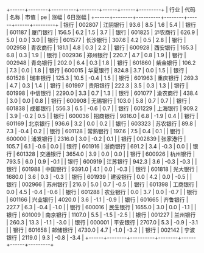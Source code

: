 +------+--------+----------+--------+------+------+---------+
| 行业 |  代码  |   名称   |  市值  |  pe  | 涨幅 | 6日涨幅 |
+------+--------+----------+--------+------+------+---------+
| 银行 | 002807 | 江阴银行 |  93.6  | 8.5  | 1.6  |   5.4   |
| 银行 | 601187 | 厦门银行 | 156.5  | 6.2  | 1.5  |   3.7   |
| 银行 | 601825 | 沪农商行 | 626.9  | 5.0  | 0.0  |   3.0   |
| 银行 | 601577 | 长沙银行 | 307.6  | 4.2  | 0.5  |   2.8   |
| 银行 | 002958 | 青农商行 | 181.1  | 4.8  | 0.3  |   2.2   |
| 银行 | 600928 | 西安银行 | 165.3  | 6.8  | 0.3  |   1.9   |
| 银行 | 002936 | 郑州银行 | 220.7  | 4.7  | 0.8  |   1.9   |
| 银行 | 002948 | 青岛银行 | 202.0  | 6.4  | 0.3  |   1.8   |
| 银行 | 601860 | 紫金银行 | 106.2  | 7.3  | 0.0  |   1.8   |
| 银行 | 600015 | 华夏银行 | 824.8  | 3.7  | 0.0  |   1.5   |
| 银行 | 601528 | 瑞丰银行 | 125.3  | 10.5 | -0.4 |   1.5   |
| 银行 | 601963 | 重庆银行 | 269.3  | 4.7  | 0.3  |   1.4   |
| 银行 | 601997 | 贵阳银行 | 222.3  | 3.5  | 0.3  |   1.3   |
| 银行 | 601998 | 中信银行 | 2290.0 | 3.3  | 0.7  |   1.3   |
| 银行 | 601077 | 渝农商行 | 438.4  | 3.0  | 0.0  |   0.8   |
| 银行 | 600908 | 无锡银行 | 103.0  | 5.8  | 0.7  |   0.7   |
| 银行 | 601838 | 成都银行 | 556.3  | 6.5  | -0.6 |   0.7   |
| 银行 | 601229 | 上海银行 | 909.2  | 3.9  | -0.2 |   0.5   |
| 银行 | 600036 | 招商银行 | 9816.0 | 6.8  | -1.9 |   0.4   |
| 银行 | 601169 | 北京银行 | 936.6  | 3.2  | 0.0  |   0.2   |
| 银行 | 603323 | 苏农银行 |  89.8  | 7.3  | -0.4 |   0.2   |
| 银行 | 601128 | 常熟银行 | 197.6  | 7.5  | 0.4  |   0.1   |
| 银行 | 600000 | 浦发银行 | 2316.0 | 3.0  | -0.2 |   0.1   |
| 银行 | 002839 | 张家港行 | 105.7  | 6.1  | -0.6 |   0.0   |
| 银行 | 601916 | 浙商银行 | 691.2  | 3.4  | -0.3 |   0.0   |
| 银行 | 601328 | 交通银行 | 3654.0 | 3.9  | 0.0  |   0.0   |
| 银行 | 600926 | 杭州银行 | 793.5  | 6.0  | 0.9  |  -0.1   |
| 银行 | 600919 | 江苏银行 | 942.3  | 3.6  | -0.3 |  -0.3   |
| 银行 | 601988 | 中国银行 | 9391.0 | 4.1  | 0.0  |  -0.3   |
| 银行 | 601818 | 光大银行 | 1680.0 | 3.6  | 0.3  |  -0.3   |
| 银行 | 601939 | 建设银行 |  0.0   | 4.2  | 0.0  |  -0.5   |
| 银行 | 002966 | 苏州银行 | 216.0  | 5.0  | 0.7  |  -0.5   |
| 银行 | 601398 | 工商银行 |  0.0   | 4.5  | -0.4 |  -0.6   |
| 银行 | 601288 | 农业银行 |  0.0   | 3.7  | 0.0  |  -0.7   |
| 银行 | 601166 | 兴业银行 | 4020.0 | 3.6  | -1.1 |  -0.9   |
| 银行 | 601665 | 齐鲁银行 | 227.7  | 6.3  | -0.4 |  -1.0   |
| 银行 | 600016 | 民生银行 | 1655.0 | 3.0  | 0.0  |  -1.1   |
| 银行 | 601009 | 南京银行 | 1107.0 | 5.5  | -1.5 |  -2.5   |
| 银行 | 001227 | 兰州银行 | 260.3  | 13.3 | -1.1 |  -3.0   |
| 银行 | 000001 | 平安银行 | 2707.0 | 5.3  | -0.9 |  -3.1   |
| 银行 | 601658 | 邮储银行 | 4730.0 | 4.7  | -1.0 |  -3.2   |
| 银行 | 002142 | 宁波银行 | 2119.0 | 9.3  | -0.8 |  -3.4   |
+------+--------+----------+--------+------+------+---------+

